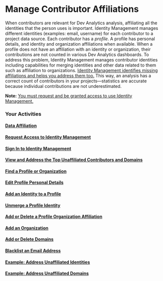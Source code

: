 # Manage Contributor Affiliations

When contributors are relevant for Dev Analytics analysis, affiliating all the identities that the person uses is important. Identity Management manages different identities \(examples: email, username\) for each contributor to a project data source. Each contributor has a _profile_. A profile has personal details, and identity and organization affiliations when available. When a profile does not have an affiliation with an identity or organization, their contributions are not counted in various Dev Analytics dashboards. To address this problem, Identity Management manages contributor identities including capabilities for merging identities and other data related to them such as affiliation to organizations. [Identity Management identifies missing affiliations and helps you address them too.](view-and-address-the-top-unaffiliated-contributors-and-domains.md) This way, an analysis has a correct count of contributors in your projects—statistics are accurate because individual contributions are not underestimated.

**Note:** [You must request and be granted access to use Identity Management.](request-access-to-identity-management.md)

### Your Activities

#### [Data Affiliation](data-affiliation.md)

#### [Request Access to Identity Management](request-access-to-identity-management.md)

#### [Sign In to Identity Management](sign-in-to-identity-management.md)

#### [View and Address the Top Unaffiliated Contributors and Domains](view-and-address-the-top-unaffiliated-contributors-and-domains.md)

#### [Find a Profile or Organization](find-a-profile-or-organization.md)

#### [Edit Profile Personal Details](edit-profile-personal-details.md)

#### [Add an Identity to a Profile](add-an-identity-to-a-profile.md)

#### [Unmerge a Profile Identity](unmerge-a-profile-identity.md)

#### [Add or Delete a Profile Organization Affiliation](add-or-delete-a-profile-organization-affiliation.md)

#### [Add an Organization](add-an-organization.md)

#### [Add or Delete Domains](add-or-delete-domains.md)

#### [Blacklist an Email Address](blacklist-an-email-address.md)

#### [Example: Address Unaffiliated Identities](example-address-unaffiliated-identities.md)

#### [Example: Address Unaffiliated Domains](example-address-unaffiliated-domains.md)

